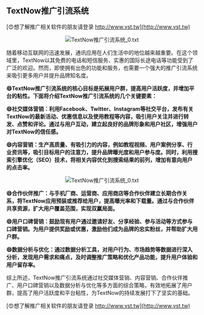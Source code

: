 ## **TextNow推广引流系统**

[😍想了解推广相关软件的朋友请登录 http://www.vst.tw](http://www.vst.tw)

 <center><img src="https://vst.tw/MP4/tuiguang/png/8.png" alt="TextNow推广引流系统_0.txt"></center>

随着移动互联网的迅速发展，通讯应用在人们生活中的地位越来越重要。在这个领域里，TextNow以其免费的电话和短信服务、实惠的国际长途电话等功能受到了广泛的欢迎。然而，即使拥有出色的功能和服务，也需要一个强大的推广引流系统来吸引更多用户并提升品牌知名度。

**😄TextNow推广引流系统的核心目标是拓展用户群，提高用户活跃度，并增加平台的粘性。下面将介绍TextNow推广引流系统的几个关键要素：**

**😄社交媒体营销：利用Facebook、Twitter、Instagram等社交平台，发布有关TextNow的最新活动、优惠信息以及使用教程等内容，吸引用户关注并进行转发、点赞和评论。通过与用户互动，建立起良好的品牌形象和用户社区，增强用户对TextNow的信任感。**

**😄内容营销：生产高质量、有吸引力的内容，例如教程视频、用户案例分享、行业资讯等，吸引目标用户的注意力，提升品牌曝光度和用户参与度。同时，利用搜索引擎优化（SEO）技术，将相关内容优化到搜索结果的前列，增加有意向用户的点击率。**

 <center><img src="https://vst.tw/MP4/tuiguang/png/1.png" alt="TextNow推广引流系统_0.txt"></center>

**😄合作伙伴推广：与手机厂商、运营商、应用商店等合作伙伴建立长期合作关系，将TextNow应用预装或推荐给用户，提高曝光率和下载量。通过与合作伙伴共享资源，扩大用户覆盖范围，实现双赢局面。**

**😄用户口碑营销：鼓励现有用户通过邀请好友、分享经验、参与活动等方式参与口碑营销。为用户提供奖励或优惠，激励他们成为品牌的忠实粉丝，并帮助扩大用户群。**

**😄数据分析与优化：通过数据分析工具，对用户行为、市场趋势等数据进行深入分析，发现用户需求和痛点，及时调整推广策略和优化产品功能，提升用户体验和用户留存率。**

综上所述，TextNow推广引流系统通过社交媒体营销、内容营销、合作伙伴推广、用户口碑营销以及数据分析与优化等多方面的综合策略，有效地拓展了用户群，提高了用户活跃度和平台粘性，为TextNow的持续发展打下了坚实的基础。

[😍想了解推广相关软件的朋友请登录 http://www.vst.tw](http://www.vst.tw)



